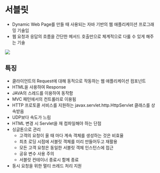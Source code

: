 # 서블릿

- Dynamic Web Page를 만들 때 사용되는 자바 기반의 웹 애플리케이션 프로그래밍 기술임
- 웹 요청과 응답의 흐름을 간단한 메서드 호출만으로 체계적으로 다룰 수 있게 해주는 기술

<img src = "https://img1.daumcdn.net/thumb/R1280x0/?scode=mtistory2&fname=https%3A%2F%2Fblog.kakaocdn.net%2Fdn%2Fbu3HKI%2Fbtq7BerRpgq%2FiI82e9Zf9XLSwklFLjsXpk%2Fimg.png">

## 특징
- 클라이언트의 Request에 대해 동적으로 작동하는 웹 애플리케이션 컴포넌트
- HTML을 사용하여 Response
- JAVA의 스레드를 이용하여 동작함
- MVC 패턴에서의 컨트롤러로 이용됨
- HTTP 프로토콜 서비스를 지원하는 javax.servlet.http.HttpServlet 클래스를 상속받음
- UDP보다 속도가 느림
- HTML 변경 시 Servlet을 재 컴파일해야 하는 단점
- 싱글톤으로 관리
    - 고객의 요청이 올 때 마다 계속 객체를 생성하는 것은 비효율
    - 최초 로딩 시점에 서블릿 객체를 미리 만들어두고 재활용
    - 모든 고객 요청은 동일한 서블릿 객체 인스턴스에 접근
    - 공유 변수 사용 주의
    - 서블릿 컨테이너 종료시 함께 종료
- 동시 요청을 위한 멀티 쓰레드 처리 지원
